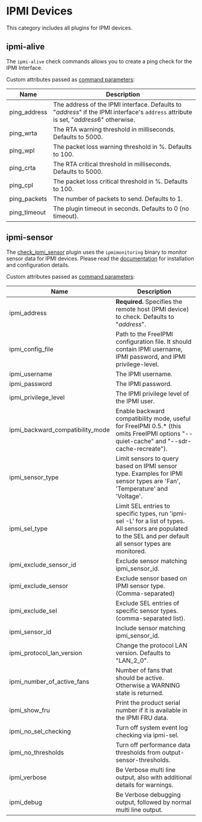 # IPMI Devices <a id="ipmi"></a>

This category includes all plugins for IPMI devices.

## ipmi-alive <a id="ipmi-alive"></a>

The `ipmi-alive` check commands allows you to create a ping check for the IPMI Interface.

Custom attributes passed as [command parameters](03-monitoring-basics.md#command-passing-parameters):

Name         | Description
-------------|------------
ping_address | The address of the IPMI interface. Defaults to "$address$" if the IPMI interface's `address` attribute is set, "$address6$" otherwise.
ping_wrta    | The RTA warning threshold in milliseconds. Defaults to 5000.
ping_wpl     | The packet loss warning threshold in %. Defaults to 100.
ping_crta    | The RTA critical threshold in milliseconds. Defaults to 5000.
ping_cpl     | The packet loss critical threshold in %. Defaults to 100.
ping_packets | The number of packets to send. Defaults to 1.
ping_timeout | The plugin timeout in seconds. Defaults to 0 (no timeout).

## ipmi-sensor <a id="ipmi-sensor"></a>

The [check_ipmi_sensor](https://github.com/thomas-krenn/check_ipmi_sensor_v3) plugin
uses the `ipmimonitoring` binary to monitor sensor data for IPMI devices. Please
read the [documentation](https://www.thomas-krenn.com/en/wiki/IPMI_Sensor_Monitoring_Plugin)
for installation and configuration details.

Custom attributes passed as [command parameters](03-monitoring-basics.md#command-passing-parameters):

Name                             | Description
---------------------------------|------------
ipmi_address                     | **Required.** Specifies the remote host (IPMI device) to check. Defaults to "$address$".
ipmi_config_file                 | Path to the FreeIPMI configuration file. It should contain IPMI username, IPMI password, and IPMI privilege-level.
ipmi_username                    | The IPMI username.
ipmi_password                    | The IPMI password.
ipmi_privilege_level             | The IPMI privilege level of the IPMI user.
ipmi_backward_compatibility_mode | Enable backward compatibility mode, useful for FreeIPMI 0.5.\* (this omits FreeIPMI options "--quiet-cache" and "--sdr-cache-recreate").
ipmi_sensor_type                 | Limit sensors to query based on IPMI sensor type. Examples for IPMI sensor types are 'Fan', 'Temperature' and 'Voltage'.
ipmi_sel_type                    | Limit SEL entries to specific types, run 'ipmi-sel -L' for a list of types. All sensors are populated to the SEL and per default all sensor types are monitored.
ipmi_exclude_sensor_id           | Exclude sensor matching ipmi_sensor_id.
ipmi_exclude_sensor              | Exclude sensor based on IPMI sensor type. (Comma-separated)
ipmi_exclude_sel                 | Exclude SEL entries of specific sensor types. (comma-separated list).
ipmi_sensor_id                   | Include sensor matching ipmi_sensor_id.
ipmi_protocol_lan_version        | Change the protocol LAN version. Defaults to "LAN_2_0".
ipmi_number_of_active_fans       | Number of fans that should be active. Otherwise a WARNING state is returned.
ipmi_show_fru                    | Print the product serial number if it is available in the IPMI FRU data.
ipmi_no_sel_checking             | Turn off system event log checking via ipmi-sel.
ipmi_no_thresholds               | Turn off performance data thresholds from output-sensor-thresholds.
ipmi_verbose                     | Be Verbose multi line output, also with additional details for warnings.
ipmi_debug                       | Be Verbose debugging output, followed by normal multi line output.
